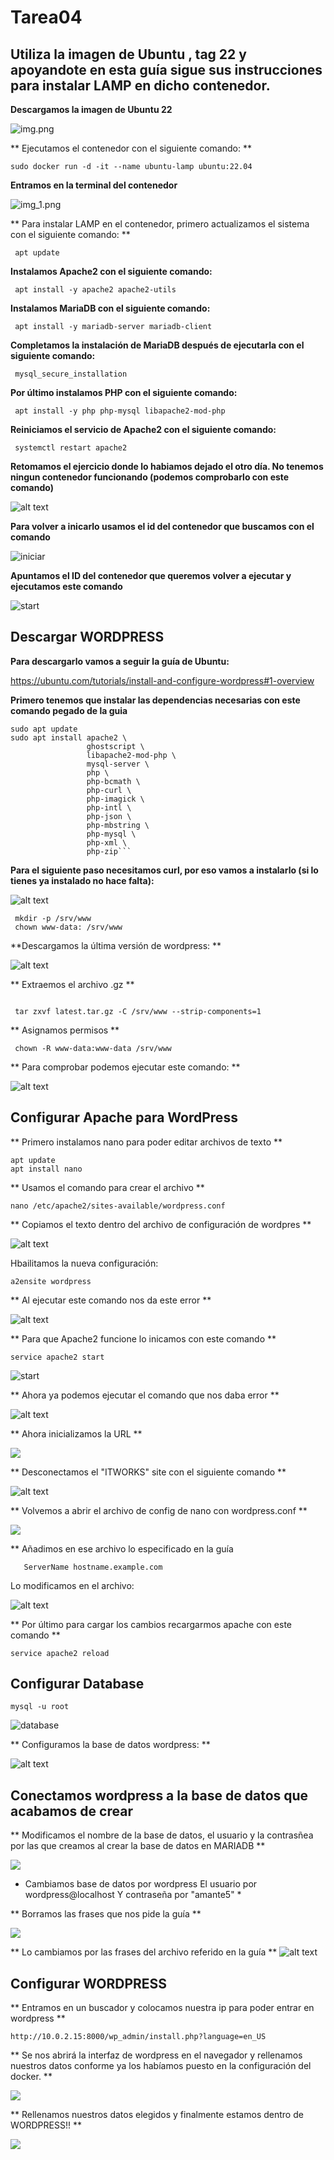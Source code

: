 
# Tarea04

## Utiliza la imagen de Ubuntu , tag 22 y apoyandote en esta guía sigue sus instrucciones para instalar LAMP en dicho contenedor. 

**Descargamos la imagen de Ubuntu 22**

![img.png](img/img.png)

** Ejecutamos el contenedor con el siguiente comando: **

```
sudo docker run -d -it --name ubuntu-lamp ubuntu:22.04
```
**Entramos en la terminal del contenedor**

![img_1.png](img/img_1.png)

** Para instalar LAMP en el contenedor, primero actualizamos el sistema con el siguiente comando: **

```
 apt update
```
**Instalamos Apache2 con el siguiente comando:**

```
 apt install -y apache2 apache2-utils
```
**Instalamos MariaDB con el siguiente comando:**

```
 apt install -y mariadb-server mariadb-client
```
**Completamos la instalación de MariaDB  después de ejecutarla con el siguiente comando:**

```
 mysql_secure_installation
```
**Por último instalamos PHP con el siguiente comando:**

```
 apt install -y php php-mysql libapache2-mod-php
```
**Reiniciamos el servicio de Apache2 con el siguiente comando:**

```
 systemctl restart apache2
```

**Retomamos el ejercicio donde lo habiamos dejado el otro día. No tenemos ningun contenedor funcionando (podemos comprobarlo con este comando)**

![alt text](img/image-1.png)

**Para volver a inicarlo usamos el id del contenedor que buscamos con el comando**

![iniciar](img/image.png)

**Apuntamos el ID del contenedor que queremos volver a ejecutar y ejecutamos este comando**

![start](img/image-3.png)

## Descargar WORDPRESS

**Para descargarlo vamos a seguir la guía de Ubuntu:** 

https://ubuntu.com/tutorials/install-and-configure-wordpress#1-overview

**Primero tenemos que instalar las dependencias necesarias con este comando pegado de la guia**
```
sudo apt update
sudo apt install apache2 \
                 ghostscript \
                 libapache2-mod-php \
                 mysql-server \
                 php \
                 php-bcmath \
                 php-curl \
                 php-imagick \
                 php-intl \
                 php-json \
                 php-mbstring \
                 php-mysql \
                 php-xml \
                 php-zip```
```

**Para el siguiente paso necesitamos curl, por eso vamos a instalarlo (si lo tienes ya instalado no hace falta):**

![alt text](img/image-4.png)
```
 mkdir -p /srv/www
 chown www-data: /srv/www
```

 **Descargamos la última versión de wordpress: **

 ![alt text](img/image-5.png)

** Extraemos el archivo .gz **
```

 tar zxvf latest.tar.gz -C /srv/www --strip-components=1
```
** Asignamos permisos **

```
 chown -R www-data:www-data /srv/www
```

** Para comprobar podemos ejecutar este comando: **

![alt text](img/image-6.png)

## Configurar Apache para WordPress

** Primero instalamos nano para poder editar archivos de texto **

```
apt update
apt install nano

```

** Usamos el comando para crear el archivo **
```
nano /etc/apache2/sites-available/wordpress.conf
```
** Copiamos el texto dentro del archivo de configuración de wordpres **

![alt text](img/image-7.png)

Hbailitamos la nueva configuración: 

```
a2ensite wordpress
```

** Al ejecutar este comando nos da este error **

![alt text](img/image-8.png)

** Para que Apache2 funcione lo inicamos con este comando **

```
service apache2 start
```

![start](img/image-9.png)

** Ahora ya podemos ejecutar el comando que nos daba error **

![alt text](img/image-10.png)

** Ahora inicializamos la URL **

![](img/image-11.png)

** Desconectamos el "ITWORKS" site con el siguiente comando **

![alt text](img/image-12.png)

** Volvemos a abrir el archivo de config de nano con wordpress.conf **

![](img/image-13.png)

** Añadimos en ese archivo lo especificado en la guía 
```
   ServerName hostname.example.com
```
Lo modificamos en el archivo: 

![alt text](img/image-14.png)

** Por último para cargar los cambios recargarmos apache con este comando **
```
service apache2 reload
```
## Configurar Database
```
mysql -u root
```

![database](img/image-15.png)

** Configuramos la base de datos wordpress: **

![alt text](img/image-16.png)

## Conectamos wordpress a la base de datos que acabamos de crear

** Modificamos el nombre de la base de datos, el usuario y la contrasñea por las que creamos al crear la base de datos en MARIADB **

![](img/image-19.png)

* Cambiamos base de datos por wordpress
El usuario por wordpress@localhost
Y contraseña por "amante5" *

** Borramos las frases que nos pide la guía **

![](img/image-17.png)

** Lo cambiamos por las frases del archivo referido en la guía **
![alt text](img/image-18.png)

## Configurar WORDPRESS

** Entramos en un buscador y colocamos nuestra ip para poder entrar en wordpress **

```
http://10.0.2.15:8000/wp_admin/install.php?language=en_US
```

** Se nos abrirá la interfaz de wordpress en el navegador y rellenamos nuestros datos conforme ya los habíamos puesto en la configuración del docker. **

![](img/imgPenultima.JPEG)

** Rellenamos nuestros datos elegidos y finalmente estamos dentro de WORDPRESS!! **

![](img/imgUltima.JPEG)

